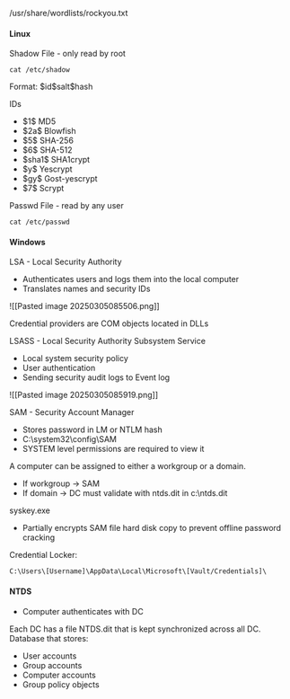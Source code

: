 
/usr/share/wordlists/rockyou.txt

#### Linux

Shadow File - only read by root
```shell-session
cat /etc/shadow
```

Format: \$id\$salt\$hash

IDs
- \$1$             MD5
- \$2a$          Blowfish
- \$5$           SHA-256
- \$6$          SHA-512
- \$sha1$    SHA1crypt
- \$y$            Yescrypt
- \$gy$          Gost-yescrypt
- \$7$         Scrypt

Passwd File - read by any user
```shell-session
cat /etc/passwd
```


#### Windows

LSA - Local Security Authority
- Authenticates users and logs them into the local computer
- Translates names and security IDs

![[Pasted image 20250305085506.png]]

Credential providers are COM objects located in DLLs

LSASS - Local Security Authority Subsystem Service
- Local system security policy
- User authentication
- Sending security audit logs to Event log

![[Pasted image 20250305085919.png]]

SAM - Security Account Manager
- Stores password in LM or NTLM hash
- C:\system32\config\SAM
- SYSTEM level permissions are required to view it

A computer can be assigned to either a workgroup or a domain.
- If workgroup -> SAM
- If domain -> DC must validate with ntds.dit in c:\ntds.dit

syskey.exe
- Partially encrypts SAM file hard disk copy to prevent offline password cracking


Credential Locker:
```powershell-session
C:\Users\[Username]\AppData\Local\Microsoft\[Vault/Credentials]\
```


#### NTDS
- Computer authenticates with DC

Each DC has a file NTDS.dit that is kept synchronized across all DC. Database that stores:
- User accounts
- Group accounts
- Computer accounts
- Group policy objects